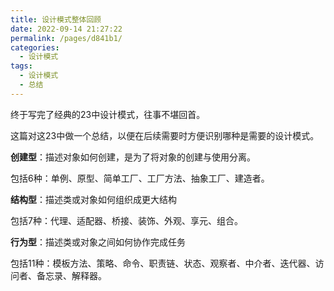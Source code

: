 ```yaml
---
title: 设计模式整体回顾
date: 2022-09-14 21:27:22
permalink: /pages/d841b1/
categories:
  - 设计模式
tags:
  - 设计模式
  - 总结
---
```


终于写完了经典的23中设计模式，往事不堪回首。

这篇对这23中做一个总结，以便在后续需要时方便识别哪种是需要的设计模式。

**创建型**：描述对象如何创建，是为了将对象的创建与使用分离。

包括6种：单例、原型、简单工厂、工厂方法、抽象工厂、建造者。


**结构型**：描述类或对象如何组织成更大结构

包括7种：代理、适配器、桥接、装饰、外观、享元、组合。


**行为型**：描述类或对象之间如何协作完成任务

包括11种：模板方法、策略、命令、职责链、状态、观察者、中介者、迭代器、访问者、备忘录、解释器。
